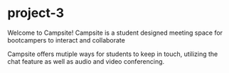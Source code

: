 # project-3
Welcome to Campsite! Campsite is a student designed meeting space for bootcampers to interact and collaborate

Campsite offers mutiple ways for students to keep in touch, utilizing the chat feature as well as audio and video conferencing.
